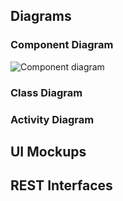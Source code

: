 ## Diagrams

### Component Diagram

![Component diagram](uml/component_diagram.svg)

### Class Diagram

### Activity Diagram

## UI Mockups

## REST Interfaces

